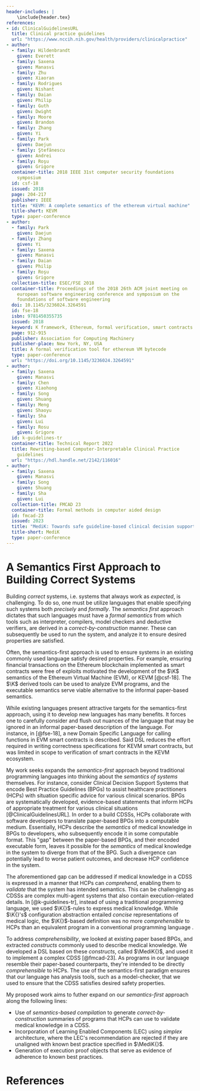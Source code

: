 ```yaml
---
header-includes: |
    \include{header.tex}
references:
- id: ClinicalGuidelinesURL
  title: Clinical practice guidelines
  url: "https://www.nccih.nih.gov/health/providers/clinicalpractice"
- author:
  - family: Hildenbrandt
    given: Everett
  - family: Saxena
    given: Manasvi
  - family: Zhu
    given: Xiaoran
  - family: Rodrigues
    given: Nishant
  - family: Daian
    given: Philip
  - family: Guth
    given: Dwight
  - family: Moore
    given: Brandon
  - family: Zhang
    given: Yi
  - family: Park
    given: Daejun
  - family: Ştefănescu
    given: Andrei
  - family: Roşu
    given: Grigore
  container-title: 2018 IEEE 31st computer security foundations
    symposium
  id: csf-18
  issued: 2018
  page: 204-217
  publisher: IEEE
  title: "KEVM: A complete semantics of the ethereum virtual machine"
  title-short: KEVM
  type: paper-conference
- author:
  - family: Park
    given: Daejun
  - family: Zhang
    given: Yi
  - family: Saxena
    given: Manasvi
  - family: Daian
    given: Philip
  - family: Roşu
    given: Grigore
  collection-title: ESEC/FSE 2018
  container-title: Proceedings of the 2018 26th ACM joint meeting on
    european software engineering conference and symposium on the
    foundations of software engineering
  doi: 10.1145/3236024.3264591
  id: fse-18
  isbn: 9781450355735
  issued: 2018
  keyword: K framework, Ethereum, formal verification, smart contracts
  page: 912-915
  publisher: Association for Computing Machinery
  publisher-place: New York, NY, USA
  title: A formal verification tool for ethereum VM bytecode
  type: paper-conference
  url: "https://doi.org/10.1145/3236024.3264591"
- author:
  - family: Saxena
    given: Manasvi
  - family: Chen
    given: Xiaohong
  - family: Song
    given: Shuang
  - family: Meng
    given: Shaoyu
  - family: Sha
    given: Lui
  - family: Rosu
    given: Grigore
  id: k-guidelines-tr
  container-title: Technical Report 2022
  title: Rewriting-based Computer-Interpretable Clinical Practice
    guidelines
  url: "https://hdl.handle.net/2142/116016"
- author:
  - family: Saxena
    given: Manasvi
  - family: Song
    given: Shuang
  - family: Sha
    given: Lui
  collection-title: FMCAD 23
  container-title: Formal methods in computer aided design
  id: fmcad-23
  issued: 2023
  title: "MediK: Towards safe guideline-based clinical decision support"
  title-short: MediK
  type: paper-conference
---
```



A Semantics First Approach to Building Correct Systems
======================================================

Building *correct* systems, i.e. systems that always work as *expected*,
is challenging. To do so, one must be utilize languages that enable
specifying such systems both *precisely* and *formally*.
The *semantics first* approach dictates that
such languages must have a *formal
semantics* from which tools such as interpreter, compilers, model
checkers and deductive verifiers, are derived in a *correct-by-construction*
manner. These can subsequently be used to run the system, and analyze
it to ensure desired properties are satisfied.

Often, the semantics-first approach is used to ensure
systems in an existing commonly used language
satisfy desired properties.
For example, ensuring financial transactions
on the Ethereum blockchain implemented as smart contracts
were free of exploits motivated the development of the
$\K$ semantics of the Ethereum Virtual Machine (EVM), or KEVM [@csf-18].
The $\K$ derived tools can be used to analyze EVM programs,
and the executable semantics serve viable alternative
to the informal paper-based semantics.

While existing languages present attractive targets for
the semantics-first approach, using it to develop
new languages has many benefits. It forces one
to carefully consider and flush out nuances of the language
that may be ignored in an informal paper-based description
of the language. For instance, in [@fse-18], a new
Domain Specific Language for calling functions in
EVM smart contracts is described. Said DSL reduces the effort
required in writing correctness specifications for KEVM smart
contracts, but was limited in scope to verification of smart contracts in
the KEVM ecosystem.

My work seeks expands the *semantics-first* approach
beyond traditional programming languages into thinking about
the *semantics of systems* themselves. For instance, consider
Clinical Decision Support Systems that encode Best Practice Guidelines (BPGs) to
assist healthcare practitioners (HCPs) with situation specific advice
for various clinical scenarios. BPGs are systematically developed,
evidence-based statements that inform HCPs of appropriate treatment
for various clinical situations [@ClinicalGuidelinesURL].
In order to a build CDSSs, HCPs collaborate with software developers
to translate paper-based BPGs into
a computable medium. Essentially, HCPs describe the *semantics* of
medical knowledge in BPGs to developers, who subsequently encode it
in some computable format. This "gap" between the paper-based
BPGs, and their encoded executable form, leaves it possible for the
*semantics* of medical knowledge in the system to diverge from that
of the BPG. Such a divergence can potentially lead to worse patient
outcomes, and decrease HCP confidence in the system.

The aforementioned gap can be addressed if medical knowledge in
a CDSS is expressed in a manner that HCPs can *comprehend*, enabling
them to *validate* that the system has intended semantics.
This can be challenging as CDSSs are complex multi-agent systems
that also contain execution-related details.
In [@k-guidelines-tr], instead of using a traditional programming language,
we used $\K{}$-rules to express medical knowledge. While $\K{}'s$
configuration abstraction entailed *concise* representations of
medical logic, the $\K{}$-based definition was no more *comprehensible*
to HCPs than an equivalent program in a conventional programming language .

To address *comprehensibility*, we looked at
existing paper based BPGs, and extracted *constructs* commonly used to
describe medical knowledge.
We developed a DSL based on these *constructs*, called
$\MediK{}$, and used it to implement a complex CDSS [@fmcad-23]. As programs in our language
resemble their paper-based counterparts, they're intended to be directly
*comprehensible* to HCPs. The use of the
semantics-first paradigm ensures that our language has analysis tools, such as
a model-checker, that we used to ensure that the CDSS satisfies desired safety
properties.

My proposed work aims to futher expand on our *semantics-first* approach
along the following lines:

 * Use of *semantics-based compilation* to generate *correct-by-construction*
   summaries of programs that HCPs can use to validate medical knowledge in a
   CDSS.
 * Incorporation of Learning Enabled Components (LEC) using *simplex*
 architecture, where the LEC's recommendation are rejected if they are unaligned
 with known best practice specified in $\MediK{}$.
 * Generation of execution proof objects that serve as evidence of adherence to
   known best practices.

# References
